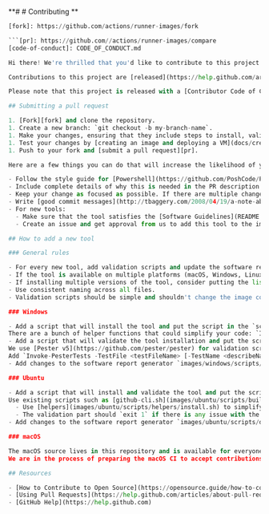 **# # Contributing
**
```python
[fork]: https://github.com/actions/runner-images/fork

```[pr]: https://github.com//actions/runner-images/compare
[code-of-conduct]: CODE_OF_CONDUCT.md

Hi there! We're thrilled that you'd like to contribute to this project. Your help is essential for keeping it great.

Contributions to this project are [released](https://help.github.com/articles/github-terms-of-service/#6-contributions-under-repository-license) to the public under the [MIT](LICENSE.md) license.

Please note that this project is released with a [Contributor Code of Conduct][code-of-conduct]. By participating in this project, you agree to abide by its terms.

## Submitting a pull request

1. [Fork][fork] and clone the repository.
1. Create a new branch: `git checkout -b my-branch-name`.
1. Make your changes, ensuring that they include steps to install, validate post-install, and update the software report (please see [How to add a new tool](CONTRIBUTING.md#how-to-add-a-new-tool) for details).
1. Test your changes by [creating an image and deploying a VM](docs/create-image-and-azure-resources.md).
1. Push to your fork and [submit a pull request][pr].

Here are a few things you can do that will increase the likelihood of your pull request being accepted:

- Follow the style guide for [Powershell](https://github.com/PoshCode/PowerShellPracticeAndStyle) when writing Windows scripts. There is currently no set style for the Shell scripts that run Linux installs :soon:.
- Include complete details of why this is needed in the PR description.
- Keep your change as focused as possible. If there are multiple changes you would like to make that are not dependent upon each other, consider submitting them as separate pull requests.
- Write [good commit messages](http://tbaggery.com/2008/04/19/a-note-about-git-commit-messages.html).
- For new tools:
  - Make sure that the tool satisfies the [Software Guidelines](README.md#software-guidelines).
  - Create an issue and get approval from us to add this tool to the image before creating the pull request.

## How to add a new tool

### General rules

- For every new tool, add validation scripts and update the software report script to ensure that it is included in the documentation.
- If the tool is available on multiple platforms (macOS, Windows, Linux), make sure you include it on as many as possible.
- If installing multiple versions of the tool, consider putting the list of versions in the corresponding `toolset.json` file. This will help other customers configure their builds flexibly. See [toolset-windows-2019.json](images/windows/toolsets/toolset-2019.json) as an example.
- Use consistent naming across all files.
- Validation scripts should be simple and shouldn't change the image content.

### Windows

- Add a script that will install the tool and put the script in the `scripts/build` folder.
There are a bunch of helper functions that could simplify your code: `Install-ChocoPackage`, `Install-Binary`, `Install-VSIXFromFile`, `Install-VSIXFromUrl`, `Invoke-DownloadWithRetry`, `Test-IsWin19`, `Test-IsWin22` (find the full list of helpers in [ImageHelpers.psm1](images/windows/scripts/helpers/ImageHelpers.psm1)).
- Add a script that will validate the tool installation and put the script in the `scripts/tests` folder.
We use [Pester v5](https://github.com/pester/pester) for validation scripts. If the tests for the tool are complex enough, create a separate `*.Tests.ps1`. Otherwise, use `Tools.Tests.ps1` for simple tests.
Add `Invoke-PesterTests -TestFile <testFileName> [-TestName <describeName>]` at the end of the installation script to ensure that your tests will be run.
- Add changes to the software report generator `images/windows/scripts/docs-gen/Generate-SoftwareReport.ps1`. The software report generator is used to generate an image's README file, e.g. [Windows2019-Readme.md](images/windows/Windows2019-Readme.md) and uses [MarkdownPS](https://github.com/Sarafian/MarkdownPS).

### Ubuntu

- Add a script that will install and validate the tool and put the script in the `scripts/build` folder.
Use existing scripts such as [github-cli.sh](images/ubuntu/scripts/build/github-cli.sh) as a starting point.
  - Use [helpers](images/ubuntu/scripts/helpers/install.sh) to simplify the installation process.
  - The validation part should `exit 1` if there is any issue with the installation.
- Add changes to the software report generator `images/ubuntu/scripts/docs-gen/Generate-SoftwareReport.ps1`. The software report generator is used to generate an image's README file, e.g. [Ubuntu2004-Readme.md](images/ubuntu/Ubuntu2004-README.md) and it uses [MarkdownPS](https://github.com/Sarafian/MarkdownPS).

### macOS

The macOS source lives in this repository and is available for everyone. However, the macOS image-generation CI doesn't support external contributions yet, so we are not able to accept pull requests for now.
We are in the process of preparing the macOS CI to accept contributions. Until then, we appreciate your patience and ask that you continue to make tool requests by filing issues.

## Resources

- [How to Contribute to Open Source](https://opensource.guide/how-to-contribute/)
- [Using Pull Requests](https://help.github.com/articles/about-pull-requests/)
- [GitHub Help](https://help.github.com)
